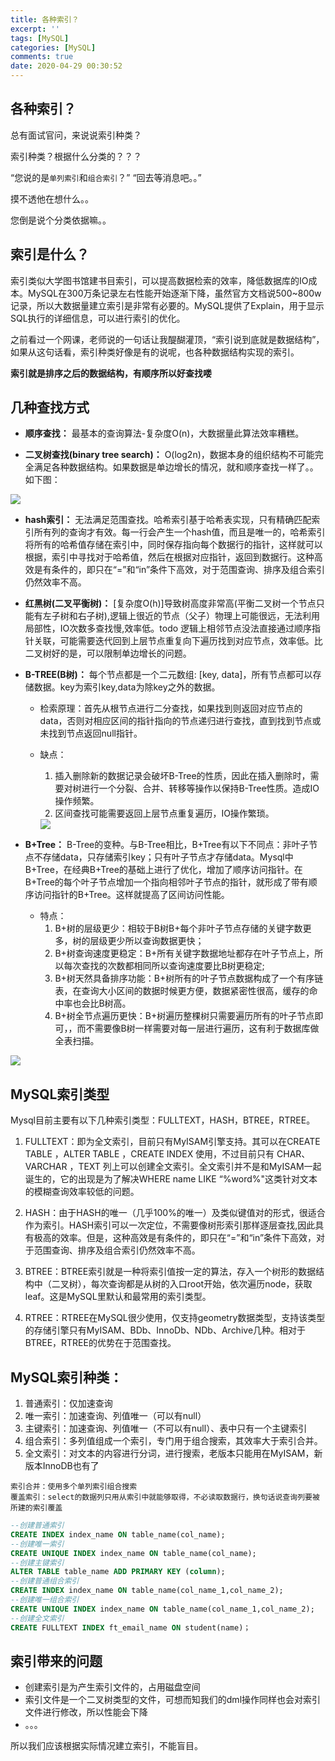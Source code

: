 ```yaml
---
title: 各种索引？
excerpt: ''
tags: [MySQL]
categories: [MySQL]
comments: true
date: 2020-04-29 00:30:52
---
```


## 各种索引？

总有面试官问，来说说索引种类？

索引种类？根据什么分类的？？？

“您说的是`单列索引`和`组合索引`？”
“回去等消息吧。。”

摸不透他在想什么。。

您倒是说个分类依据嘛。。

## 索引是什么？

索引类似大学图书馆建书目索引，可以提高数据检索的效率，降低数据库的IO成本。MySQL在300万条记录左右性能开始逐渐下降，虽然官方文档说500~800w记录，所以大数据量建立索引是非常有必要的。MySQL提供了Explain，用于显示SQL执行的详细信息，可以进行索引的优化。

之前看过一个网课，老师说的一句话让我醍醐灌顶，“索引说到底就是数据结构”，如果从这句话看，索引种类好像是有的说呢，也各种数据结构实现的索引。

**索引就是排序之后的数据结构，有顺序所以好查找喽**

## 几种查找方式

- **顺序查找：** 最基本的查询算法-复杂度O(n)，大数据量此算法效率糟糕。

- **二叉树查找(binary tree search)：** O(log2n)，数据本身的组织结构不可能完全满足各种数据结构。如果数据是单边增长的情况，就和顺序查找一样了。。如下图：
<img src="1216484-20190825001255129-2032384167.png">

- **hash索引：** 无法满足范围查找。哈希索引基于哈希表实现，只有精确匹配索引所有列的查询才有效。每一行会产生一个hash值，而且是唯一的，哈希索引将所有的哈希值存储在索引中，同时保存指向每个数据行的指针，这样就可以根据，索引中寻找对于哈希值，然后在根据对应指针，返回到数据行。这种高效是有条件的，即只在“=”和“in”条件下高效，对于范围查询、排序及组合索引仍然效率不高。

- **红黑树(二叉平衡树)：** [复杂度O(h)]导致树高度非常高(平衡二叉树一个节点只能有左子树和右子树),逻辑上很近的节点（父子）物理上可能很远，无法利用局部性，IO次数多查找慢,效率低。todo 逻辑上相邻节点没法直接通过顺序指针关联，可能需要迭代回到上层节点重复向下遍历找到对应节点，效率低。比二叉树好的是，可以限制单边增长的问题。

- **B-TREE(B树)：** 每个节点都是一个二元数组: [key, data]，所有节点都可以存储数据。key为索引key,data为除key之外的数据。
  - 检索原理：首先从根节点进行二分查找，如果找到则返回对应节点的data，否则对相应区间的指针指向的节点递归进行查找，直到找到节点或未找到节点返回null指针。
  - 缺点：
    1. 插入删除新的数据记录会破坏B-Tree的性质，因此在插入删除时，需要对树进行一个分裂、合并、转移等操作以保持B-Tree性质。造成IO操作频繁。
    2. 区间查找可能需要返回上层节点重复遍历，IO操作繁琐。

    <img src="v2-2c2264cc1c6c603dfeca4f84a2575901_r.jpg">

- **B+Tree：** B-Tree的变种。与B-Tree相比，B+Tree有以下不同点：非叶子节点不存储data，只存储索引key；只有叶子节点才存储data。Mysql中B+Tree，在经典B+Tree的基础上进行了优化，增加了顺序访问指针。在B+Tree的每个叶子节点增加一个指向相邻叶子节点的指针，就形成了带有顺序访问指针的B+Tree。这样就提高了区间访问性能。
  - 特点：
    1. B+树的层级更少：相较于B树B+每个非叶子节点存储的关键字数更多，树的层级更少所以查询数据更快；
    2. B+树查询速度更稳定：B+所有关键字数据地址都存在叶子节点上，所以每次查找的次数都相同所以查询速度要比B树更稳定;
    3. B+树天然具备排序功能：B+树所有的叶子节点数据构成了一个有序链表，在查询大小区间的数据时候更方便，数据紧密性很高，缓存的命中率也会比B树高。
    4. B+树全节点遍历更快：B+树遍历整棵树只需要遍历所有的叶子节点即可，，而不需要像B树一样需要对每一层进行遍历，这有利于数据库做全表扫描。
<img src="v2-5f069fd820637db1b877fdd6799a2b67_r.jpg">

## MySQL索引类型

Mysql目前主要有以下几种索引类型：FULLTEXT，HASH，BTREE，RTREE。

1. FULLTEXT：即为全文索引，目前只有MyISAM引擎支持。其可以在CREATE TABLE ，ALTER TABLE ，CREATE INDEX 使用，不过目前只有 CHAR、VARCHAR ，TEXT 列上可以创建全文索引。全文索引并不是和MyISAM一起诞生的，它的出现是为了解决WHERE name LIKE “%word%"这类针对文本的模糊查询效率较低的问题。

2. HASH：由于HASH的唯一（几乎100%的唯一）及类似键值对的形式，很适合作为索引。HASH索引可以一次定位，不需要像树形索引那样逐层查找,因此具有极高的效率。但是，这种高效是有条件的，即只在“=”和“in”条件下高效，对于范围查询、排序及组合索引仍然效率不高。

3. BTREE：BTREE索引就是一种将索引值按一定的算法，存入一个树形的数据结构中（二叉树），每次查询都是从树的入口root开始，依次遍历node，获取leaf。这是MySQL里默认和最常用的索引类型。

4. RTREE：RTREE在MySQL很少使用，仅支持geometry数据类型，支持该类型的存储引擎只有MyISAM、BDb、InnoDb、NDb、Archive几种。相对于BTREE，RTREE的优势在于范围查找。


## MySQL索引种类：

1. 普通索引：仅加速查询
2. 唯一索引：加速查询、列值唯一（可以有null）
3. 主键索引：加速查询、列值唯一（不可以有null）、表中只有一个主键索引
4. 组合索引：多列值组成一个索引，专门用于组合搜索，其效率大于索引合并。
5. 全文索引：对文本的内容进行分词，进行搜索，老版本只能用在MyISAM，新版本InnoDB也有了

```
索引合并：使用多个单列索引组合搜索
覆盖索引：select的数据列只用从索引中就能够取得，不必读取数据行，换句话说查询列要被所建的索引覆盖
```

```sql
--创建普通索引
CREATE INDEX index_name ON table_name(col_name);
--创建唯一索引
CREATE UNIQUE INDEX index_name ON table_name(col_name);
--创建主键索引
ALTER TABLE table_name ADD PRIMARY KEY (column);
--创建普通组合索引
CREATE INDEX index_name ON table_name(col_name_1,col_name_2);
--创建唯一组合索引
CREATE UNIQUE INDEX index_name ON table_name(col_name_1,col_name_2);
--创建全文索引
CREATE FULLTEXT INDEX ft_email_name ON student(name)；
```

## 索引带来的问题

- 创建索引是为产生索引文件的，占用磁盘空间
- 索引文件是一个二叉树类型的文件，可想而知我们的dml操作同样也会对索引文件进行修改，所以性能会下降
- 。。。
  
所以我们应该根据实际情况建立索引，不能盲目。
